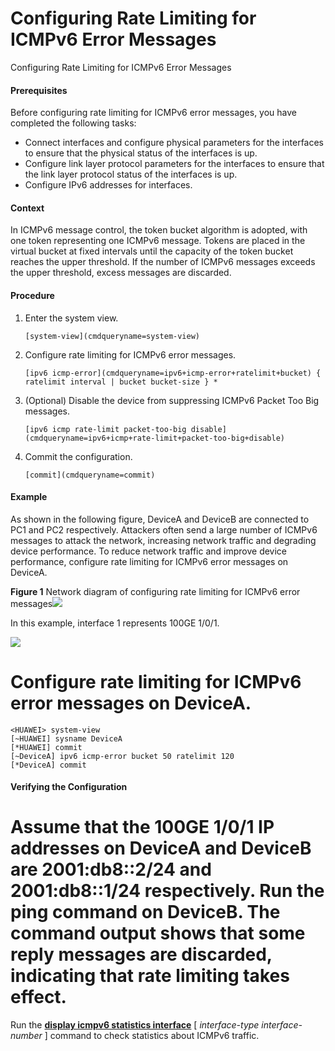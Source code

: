 Configuring Rate Limiting for ICMPv6 Error Messages
===================================================

Configuring Rate Limiting for ICMPv6 Error Messages

#### Prerequisites

Before configuring rate limiting for ICMPv6 error messages, you have completed the following tasks:

* Connect interfaces and configure physical parameters for the interfaces to ensure that the physical status of the interfaces is up.
* Configure link layer protocol parameters for the interfaces to ensure that the link layer protocol status of the interfaces is up.
* Configure IPv6 addresses for interfaces.

#### Context

In ICMPv6 message control, the token bucket algorithm is adopted, with one token representing one ICMPv6 message. Tokens are placed in the virtual bucket at fixed intervals until the capacity of the token bucket reaches the upper threshold. If the number of ICMPv6 messages exceeds the upper threshold, excess messages are discarded.


#### Procedure

1. Enter the system view.
   
   
   ```
   [system-view](cmdqueryname=system-view)
   ```
2. Configure rate limiting for ICMPv6 error messages.
   
   
   ```
   [ipv6 icmp-error](cmdqueryname=ipv6+icmp-error+ratelimit+bucket) { ratelimit interval | bucket bucket-size } *
   ```
3. (Optional) Disable the device from suppressing ICMPv6 Packet Too Big messages.
   
   
   ```
   [ipv6 icmp rate-limit packet-too-big disable](cmdqueryname=ipv6+icmp+rate-limit+packet-too-big+disable)
   ```
4. Commit the configuration.
   
   
   ```
   [commit](cmdqueryname=commit)
   ```

#### Example

As shown in the following figure, DeviceA and DeviceB are connected to PC1 and PC2 respectively. Attackers often send a large number of ICMPv6 messages to attack the network, increasing network traffic and degrading device performance. To reduce network traffic and improve device performance, configure rate limiting for ICMPv6 error messages on DeviceA.

**Figure 1** Network diagram of configuring rate limiting for ICMPv6 error messages![](public_sys-resources/note_3.0-en-us.png) 

In this example, interface 1 represents 100GE 1/0/1.


  
![](figure/en-us_image_0000001176741619.png)

# Configure rate limiting for ICMPv6 error messages on DeviceA.

```
<HUAWEI> system-view
[~HUAWEI] sysname DeviceA
[*HUAWEI] commit
[~DeviceA] ipv6 icmp-error bucket 50 ratelimit 120
[*DeviceA] commit
```

#### Verifying the Configuration

# Assume that the 100GE 1/0/1 IP addresses on DeviceA and DeviceB are 2001:db8::2/24 and 2001:db8::1/24 respectively. Run the **ping** command on DeviceB. The command output shows that some reply messages are discarded, indicating that rate limiting takes effect.

Run the [**display icmpv6 statistics interface**](cmdqueryname=display+icmpv6+statistics+interface) [ *interface-type* *interface-number* ] command to check statistics about ICMPv6 traffic.